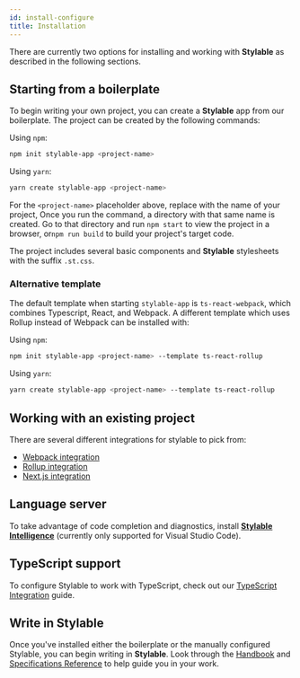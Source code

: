 ```yaml
---
id: install-configure
title: Installation
---
```


There are currently two options for installing and working with **Stylable** as described in the following sections.

## Starting from a boilerplate

To begin writing your own project, you can create a **Stylable** app from our boilerplate. The project can be created by the following commands:

Using `npm`:

```bash
npm init stylable-app <project-name>
```

Using `yarn`:

```bash
yarn create stylable-app <project-name>
```

For the `<project-name>` placeholder above, replace with the name of your project, Once you run the command, a directory with that same name is created. Go to that directory and run `npm start` to view the project in a browser, or`npm run build` to build your project's target code.

The project includes several basic components and **Stylable** stylesheets with the suffix `.st.css`.

### Alternative template

The default template when starting `stylable-app` is `ts-react-webpack`, which combines Typescript, React, and Webpack. A different template which uses Rollup instead of Webpack can be installed with:

Using `npm`:

```bash
npm init stylable-app <project-name> --template ts-react-rollup
```

Using `yarn`:

```bash
yarn create stylable-app <project-name> --template ts-react-rollup
```

## Working with an existing project

There are several different integrations for stylable to pick from:

- [Webpack integration](./webpack-integration.md)
- [Rollup integration](./rollup-integration.md)
- [Next.js integration](./nextjs-integration.md)

## Language server

To take advantage of code completion and diagnostics, install [**Stylable Intelligence**](./stylable-intelligence.md) (currently only supported for Visual Studio Code).

## TypeScript support

To configure Stylable to work with TypeScript, check out our [TypeScript Integration](./typescript-integration.md) guide.

## Write in Stylable

Once you've installed either the boilerplate or the manually configured Stylable, you can begin writing in **Stylable**. Look through the [Handbook](../guides/handbook/intro.md) and [Specifications Reference](../references/cheatsheet.mdx) to help guide you in your work.
